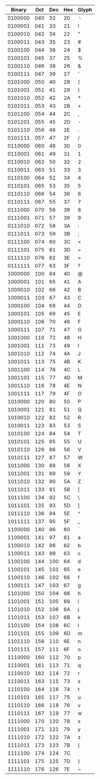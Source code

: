 |Binary | Oct | Dec | Hex | Glyph | 
|-----|-----|-----|-----|-----|
|0100000 | 040 | 32 | 20 | ␠ | 
|0100001 | 041 | 33 | 21 | ! | 
|0100010 | 042 | 34 | 22 | " | 
|0100011 | 043 | 35 | 23 | # | 
|0100100 | 044 | 36 | 24 | $ | 
|0100101 | 045 | 37 | 25 | % | 
|0100110 | 046 | 38 | 26 | & | 
|0100111 | 047 | 39 | 27 | ' | 
|0101000 | 050 | 40 | 28 | ( | 
|0101001 | 051 | 41 | 29 | ) | 
|0101010 | 052 | 42 | 2A | * | 
|0101011 | 053 | 43 | 2B | + | 
|0101100 | 054 | 44 | 2C | , | 
|0101101 | 055 | 45 | 2D | - | 
|0101110 | 056 | 46 | 2E | . | 
|0101111 | 057 | 47 | 2F | / | 
|0110000 | 060 | 48 | 30 | 0 | 
|0110001 | 061 | 49 | 31 | 1 | 
|0110010 | 062 | 50 | 32 | 2 | 
|0110011 | 063 | 51 | 33 | 3 | 
|0110100 | 064 | 52 | 34 | 4 | 
|0110101 | 065 | 53 | 35 | 5 | 
|0110110 | 066 | 54 | 36 | 6 | 
|0110111 | 067 | 55 | 37 | 7 | 
|0111000 | 070 | 56 | 38 | 8 | 
|0111001 | 071 | 57 | 39 | 9 | 
|0111010 | 072 | 58 | 3A | : | 
|0111011 | 073 | 59 | 3B | ; | 
|0111100 | 074 | 60 | 3C | < | 
|0111101 | 075 | 61 | 3D | = | 
|0111110 | 076 | 62 | 3E | > | 
|0111111 | 077 | 63 | 3F | ? | 
|1000000 | 100 | 64 | 40 | @ | 
|1000001 | 101 | 65 | 41 | A | 
|1000010 | 102 | 66 | 42 | B | 
|1000011 | 103 | 67 | 43 | C | 
|1000100 | 104 | 68 | 44 | D | 
|1000101 | 105 | 69 | 45 | E | 
|1000110 | 106 | 70 | 46 | F | 
|1000111 | 107 | 71 | 47 | G | 
|1001000 | 110 | 72 | 48 | H | 
|1001001 | 111 | 73 | 49 | I | 
|1001010 | 112 | 74 | 4A | J | 
|1001011 | 113 | 75 | 4B | K | 
|1001100 | 114 | 76 | 4C | L | 
|1001101 | 115 | 77 | 4D | M | 
|1001110 | 116 | 78 | 4E | N | 
|1001111 | 117 | 79 | 4F | O | 
|1010000 | 120 | 80 | 50 | P | 
|1010001 | 121 | 81 | 51 | Q | 
|1010010 | 122 | 82 | 52 | R | 
|1010011 | 123 | 83 | 53 | S | 
|1010100 | 124 | 84 | 54 | T | 
|1010101 | 125 | 85 | 55 | U | 
|1010110 | 126 | 86 | 56 | V | 
|1010111 | 127 | 87 | 57 | W | 
|1011000 | 130 | 88 | 58 | X | 
|1011001 | 131 | 89 | 59 | Y | 
|1011010 | 132 | 90 | 5A | Z | 
|1011011 | 133 | 91 | 5B | [ | 
|1011100 | 134 | 92 | 5C | \ | 
|1011101 | 135 | 93 | 5D | ] | 
|1011110 | 136 | 94 | 5E | ^ | 
|1011111 | 137 | 95 | 5F | _ | 
|1100000 | 140 | 96 | 60 | ` | 
|1100001 | 141 | 97 | 61 | a | 
|1100010 | 142 | 98 | 62 | b | 
|1100011 | 143 | 99 | 63 | c | 
|1100100 | 144 | 100 | 64 | d | 
|1100101 | 145 | 101 | 65 | e | 
|1100110 | 146 | 102 | 66 | f | 
|1100111 | 147 | 103 | 67 | g | 
|1101000 | 150 | 104 | 68 | h | 
|1101001 | 151 | 105 | 69 | i | 
|1101010 | 152 | 106 | 6A | j | 
|1101011 | 153 | 107 | 6B | k | 
|1101100 | 154 | 108 | 6C | l | 
|1101101 | 155 | 109 | 6D | m | 
|1101110 | 156 | 110 | 6E | n | 
|1101111 | 157 | 111 | 6F | o | 
|1110000 | 160 | 112 | 70 | p | 
|1110001 | 161 | 113 | 71 | q | 
|1110010 | 162 | 114 | 72 | r | 
|1110011 | 163 | 115 | 73 | s | 
|1110100 | 164 | 116 | 74 | t | 
|1110101 | 165 | 117 | 75 | u | 
|1110110 | 166 | 118 | 76 | v | 
|1110111 | 167 | 119 | 77 | w | 
|1111000 | 170 | 120 | 78 | x | 
|1111001 | 171 | 121 | 79 | y | 
|1111010 | 172 | 122 | 7A | z | 
|1111011 | 173 | 123 | 7B | { | 
|1111100 | 174 | 124 | 7C | | | 
|1111101 | 175 | 125 | 7D | } | 
|1111110 | 176 | 126 | 7E | ~ |